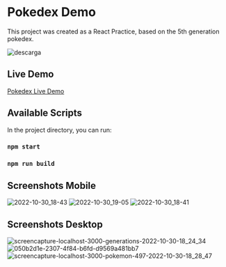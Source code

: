 # Pokedex Demo

This project was created as a React Practice, based on the 5th generation pokedex.

![descarga](https://user-images.githubusercontent.com/30057827/198908593-2104aaf9-e206-4e1a-860c-b50afd97ab4f.jpeg)

## Live Demo
[Pokedex Live Demo](https://darkmyes.github.io/pokedex/)

## Available Scripts

In the project directory, you can run:

### `npm start`

### `npm run build`

## Screenshots Mobile

![2022-10-30_18-43](https://user-images.githubusercontent.com/30057827/198908475-1e35abda-0b5b-48f5-a9a7-34e1491309c4.png)
![2022-10-30_19-05](https://user-images.githubusercontent.com/30057827/198908587-f0c4a01c-0785-416a-b8f5-d9ccf7f79a2e.png)
![2022-10-30_18-41](https://user-images.githubusercontent.com/30057827/198908494-04e756f2-1f25-4f2d-9042-c4c11871a546.png)

## Screenshots Desktop

![screencapture-localhost-3000-generations-2022-10-30-18_24_34](https://user-images.githubusercontent.com/30057827/198908500-cb28dbe9-b3ba-4d2c-aa25-8353b30609eb.png)
![050b2d1e-2307-4f84-b6fd-d9569a481bb7](https://user-images.githubusercontent.com/30057827/198908511-8abf2bda-47bd-4932-9333-630499624558.png)
![screencapture-localhost-3000-pokemon-497-2022-10-30-18_28_47](https://user-images.githubusercontent.com/30057827/198908518-5f08acfb-8fe3-40ad-8bd9-3d92bbff8158.png)
